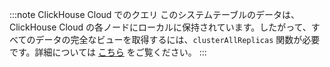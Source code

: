 :::note ClickHouse Cloud でのクエリ
このシステムテーブルのデータは、ClickHouse Cloud の各ノードにローカルに保持されています。したがって、すべてのデータの完全なビューを取得するには、`clusterAllReplicas` 関数が必要です。詳細については [こちら](/operations/system-tables/overview#system-tables-in-clickhouse-cloud) をご覧ください。
:::
